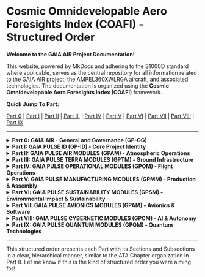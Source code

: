 
# Cosmic Omnidevelopable Aero Foresights Index (COAFI) - Structured Order

**Welcome to the GAIA AIR Project Documentation!**

This website, powered by MkDocs and adhering to the S1000D standard where applicable, serves as the central repository for all information related to the GAIA AIR project, the AMPEL360XWLRGA aircraft, and associated technologies. The documentation is organized using the **Cosmic Omnidevelopable Aero Foresights Index (COAFI)** framework.

**Quick Jump To Part:**

[Part 0](#part-0-structured) | [Part I](#part-i-structured) | [Part II](#part-ii-structured) | [Part III](#part-iii-structured) | [Part IV](#part-iv-structured) | [Part V](#part-v-structured) | [Part VI](#part-vi-structured) | [Part VII](#part-vii-structured) | [Part VIII](#part-viii-structured) | [Part IX](#part-ix-structured)

---

<details>
<summary id="part-0-structured"><b>Part 0: GAIA AIR - General and Governance (GP-GG)</b></summary>

[Back to Top](#cosmic-omnidevelopable-aero-foresights-index-coafi---structured-order)

**Part Name:** Project Foundation & Governance

**Introduction:** *Part 0 establishes the overarching framework and foundational information for the entire GAIA AIR project.*

**Sections:**

**1. 0.1 Project Charter and Governance**
    *   Section Name: Governance Documents
        *   📄 **IN:** GP-GG-CHRT-0101-001-A - **[GAIA AIR Project Charter](docs/GP-GG/GP-GG-CHRT-0101-001-A.md)**
        *   📄 **IN:** GP-GG-GOV-0101-002-A - **[GAIA AIR Governance Structure and Processes](docs/GP-GG/GP-GG-GOV-0101-002-A.md)**
        *   📄 **IN:** GP-GG-RISK-0101-003-A - **[GAIA AIR Risk Management Framework](docs/GP-GG/GP-GG-RISK-0101-003-A.md)**
        *   📄 **IN:** GP-GG-COMM-0101-004-A - **[GAIA AIR Communication Plan](docs/GP-GG/GP-GG-COMM-0101-004-A.md)**

**2. 0.2 Vision, Mission, Values, and Ethics**
    *   Section Name: Core Identity - (Replicated from Part I for top-level access and discoverability)
        *   📄 **IN:** GP-ID-VIS-0101-001-A - **[Long-Term Vision Statement](docs/GP-ID/GP-ID-VIS-0101-001-A.md)**
        *   📄 **IN:** GP-ID-VIS-0101-002-A - **[Core Principles and Values](docs/GP-ID/GP-ID-VIS-0101-002-A.md)**
        *   📄 **IN:** GP-ID-VIS-0101-003-A - **[Sustainability Commitment](docs/GP-ID/GP-ID-VIS-0101-003-A.md)**
        *   📄 **IN:** GP-ID-VIS-0101-004-A - **[Technological Innovation Goals](docs/GP-ID/GP-ID-VIS-0101-004-A.md)**
        *   📄 **IN:** GP-ID-VIS-0101-005-A - **[Community and Societal Impact](docs/GP-ID/GP-ID-VIS-0101-005-A.md)**
        *   📄 **IN:** GP-ID-VIS-0101-006-A - **[Future-Forward Scalability](docs/GP-ID/GP-ID-VIS-0101-006-A.md)**
        *   📄 **IN:** GP-ID-VIS-0101-007-A - **[Diversity and Inclusion Framework](docs/GP-ID/GP-ID-VIS-0101-007-A.md)**
        *   📄 **IN:** GP-ID-VIS-0101-008-A - **[Global Partnership Strategy](docs/GP-ID/GP-ID-VIS-0101-008-A.md)**
        *   📄 **IN:** GP-ID-ETH-0105-001-A - **[Ethics by Design Principles](docs/GP-ID/GP-ID-ETH-0105-001-A.md)**
        *   📄 **IN:** GP-ID-ETH-0105-002-A - **[AI Ethics Guidelines](docs/GP-ID/GP-ID-ETH-0105-002-A.md)**
        *   📄 **IN:** GP-ID-ETH-0105-003-A - **[Quantum Technology Ethics](docs/GP-ID/GP-ID-ETH-0105-003-A.md)**
        *   📄 **IN:** GP-ID-ETH-0105-004-A - **[Data Privacy Ethics Framework](docs/GP-ID/GP-ID-ETH-0105-004-A.md)**

**3. 0.3 Project History**
    *   Section Name: Project History & Background
        *   📄 **IN:** GP-ID-HIST-0102-001-A - **[Founding Principles and Early Concepts](docs/GP-GG/GP-GG-HIST-0102-001-A.md)**
        *   📄 **IN:** GP-GG-HIST-0102-002-A - **[Major Technological Milestones](docs/GP-GG/GP-GG-HIST-0102-002-A.md)**
        *   📄 **IN:** GP-GG-HIST-0102-003-A - **[Roadmap Evolution](docs/GP-GG/GP-GG-HIST-0102-003-A.md)**
        *   📄 **IN:** GP-GG-HIST-0102-004-A - **[Legacy System Analysis](docs/GP-GG/GP-GG-HIST-0102-004-A.md)**
        *   📄 **IN:** GP-GG-HIST-0102-005-A - **[Stakeholder Collaboration History](docs/GP-GG/GP-GG-HIST-0102-005-A.md)**

**4. 0.4 Current Project Status and Short/Mid Term Objectives**
    *   Section Name: Project Status & Objectives
        *   📄 **IN:** GP-ID-STAT-0103-001-A - **[Current Project Status Report](docs/GP-GG/GP-GG-STAT-0103-001-A.md)**
        *   📄 **IN:** GP-ID-STAT-0103-002-A - **[Short-Term Objectives (1-2 years)](docs/GP-GG/GP-GG-STAT-0103-002-A.md)**
        *   📄 **IN:** GP-ID-STAT-0103-003-A - **[Mid-Term Objectives (2-5 years)](docs/GP-GG/GP-GG-STAT-0103-003-A.md)**
        *   📄 **IN:** GP-ID-STAT-0103-004-A - **[Risk Assessment Report](docs/GP-GG/GP-GG-STAT-0103-004-A.md)**
        *   📄 **IN:** GP-ID-STAT-0103-005-A - **[Financial Status Summary](docs/GP-GG/GP-GG-STAT-0103-005-A.md)**

**5. 0.5 Open Skyway Initiative**
    *   Section Name: Open Skyway Initiative - (Top Level)
        *   📄 **IN:** GP-ID-OPENSKY-0108-001-A - **[Open Skyway Initiative Charter](docs/GP-GG/GP-GG-OPENSKY-0108-001-A.md)**
        *   📄 **IN:** GP-ID-OPENSKY-0108-002-A - **[Open Skyway Community Engagement Plan](docs/GP-GG/GP-GG-OPENSKY-0108-002-A.md)**
        *   📄 **IN:** GP-ID-OPENSKY-0108-003-A - **[Open Skyway Technical Standards](docs/GP-GG/GP-GG-OPENSKY-0108-003-A.md)**

</details>

<details>
<summary id="part-i-structured"><b>Part I: GAIA PULSE ID (GP-ID) - Core Project Identity</b></summary>

[Back to Top](#cosmic-omnidevelopable-aero-foresights-index-coafi---structured-order)

**Part Name:** GAIA PULSE Identity Documents

**Introduction:** *Part I defines the fundamental identity of the GAIA PULSE initiative.*

**Sections:**

**1. 1.1 Vision, Mission, and Values**
    *   Section Name: Core Identity Documents

        **a. 1.1.1 The GAIA AIR Manifesto**
            *   📄 **IN:** GP-ID-MAN-0101-001-A - **[The GAIA AIR Manifesto](docs/GP-ID/GP-ID-MAN-0101-001-A.md)**

        **b. 1.1.2 Project History and Evolution**
            *   📄 **IN:** GP-ID-HIST-0102-001-A - **[Founding Principles and Early Concepts](docs/GP-ID/GP-ID-HIST-0102-001-A.md)** *(Linked also in Part 0)*
            *   📄 **IN:** GP-ID-HIST-0102-002-A - **[Major Technological Milestones](docs/GP-ID/GP-ID-HIST-0102-002-A.md)** *(Linked also in Part 0)*
            *   📄 **IN:** GP-ID-HIST-0102-003-A - **[Roadmap Evolution](docs/GP-ID/GP-ID-HIST-0102-003-A.md)** *(Linked also in Part 0)*
            *   📄 **IN:** GP-ID-HIST-0102-004-A - **[Legacy System Analysis](docs/GP-ID/GP-ID-HIST-0102-004-A.md)** *(Linked also in Part 0)*
            *   📄 **IN:** GP-ID-HIST-0102-005-A - **[Stakeholder Collaboration History](docs/GP-ID/GP-ID-HIST-0102-005-A.md)** *(Linked also in Part 0)*

        **c. 1.1.3 Current Status and Objectives**
            *   📄 **IN:** GP-ID-STAT-0103-001-A - **[Current Project Status Report](docs/GP-ID/GP-ID-STAT-0103-001-A.md)** *(Linked also in Part 0)*
            *   📄 **IN:** GP-ID-STAT-0103-002-A - **[Short-Term Objectives (1-2 years)](docs/GP-ID/GP-ID-STAT-0103-002-A.md)** *(Linked also in Part 0)*
            *   📄 **IN:** GP-ID-STAT-0103-003-A - **[Mid-Term Objectives (2-5 years)](docs/GP-ID/GP-ID-STAT-0103-003-A.md)** *(Linked also in Part 0)*
            *   📄 **IN:** GP-ID-STAT-0103-004-A - **[Risk Assessment Report](docs/GP-ID/GP-ID-STAT-0103-004-A.md)** *(Linked also in Part 0)*
            *   📄 **IN:** GP-ID-STAT-0103-005-A - **[Financial Status Summary](docs/GP-ID/GP-ID-STAT-0103-005-A.md)** *(Linked also in Part 0)*

        **d. 1.1.4 Future Directions and Foresights**
            *   📄 **IN:** GP-ID-FDIR-0104-001-A - **[Long-Term Future Directions and Expansions](docs/GP-ID/GP-ID-FDIR-0104-001-A.md)**
            *   📄 **IN:** GP-ID-FDIR-0104-002-A - **[Technological Foresight and Emerging Tech Integration](docs/GP-ID/GP-ID-FDIR-0104-002-A.md)**
            *   📄 **IN:** GP-ID-FDIR-0104-003-A - **[Societal and Industry Trend Analysis](docs/GP-ID/GP-ID-FDIR-0104-003-A.md)**
            *   📄 **IN:** GP-ID-FDIR-0104-004-A - **[“Blue Sky” Research Initiatives and Concepts](docs/GP-ID/GP-ID-FDIR-0104-004-A.md)**

        **e. 1.1.5 Ethical Considerations & Framework**
            *   📄 **IN:** GP-ID-ETH-0105-001-A - **[Ethics by Design Principles](docs/GP-ID/GP-ID-ETH-0105-001-A.md)** *(Linked also in Part 0)*
            *   📄 **IN:** GP-ID-ETH-0105-002-A - **[AI Ethics Guidelines](docs/GP-ID/GP-ID-ETH-0105-002-A.md)** *(Linked also in Part 0)*
            *   📄 **IN:** GP-ID-ETH-0105-003-A - **[Quantum Technology Ethics](docs/GP-ID/GP-ID-ETH-0105-003-A.md)** *(Linked also in Part 0)*
            *   📄 **IN:** GP-ID-ETH-0105-004-A - **[Data Privacy Ethics Framework](docs/GP-ID/GP-ID-ETH-0105-004-A.md)** *(Linked also in Part 0)*

        **f. 1.1.6 "Cosmic Index" Introduction and User Guide**
            *   📄 **IN:** GP-ID-COAFI-0106-001-A - **[Cosmic Index (COAFI) Introduction and Overview](docs/GP-ID/GP-ID-COAFI-0106-001-A.md)**
            *   📄 **IN:** GP-ID-COAFI-0106-002-A - **[COAFI User Guide and Navigation Manual](docs/GP-ID/GP-ID-COAFI-0106-002-A.md)**

        **g. 1.1.7 ML-P Integration**
            *   📄 **IN:** GP-ID-MLP-0107-001-A - **[ML-P (Machine Learning Platform) Integration Strategy](docs/GP-ID/GP-ID-MLP-0107-001-A.md)**
            *   📄 **IN:** GP-ID-MLP-0107-002-A - **[ML-P User Guide and Access Protocols](docs/GP-ID/GP-ID-MLP-0107-002-A.md)**

        **h. 1.1.8 Open Skyway Initiative**
            *   📄 **IN:** GP-ID-OPENSKY-0108-001-A - **[Open Skyway Initiative Charter](docs/GP-ID/GP-ID-OPENSKY-0108-001-A.md)** *(Linked also in Part 0)*
            *   📄 **IN:** GP-ID-OPENSKY-0108-002-A - **[Open Skyway Community Engagement Plan](docs/GP-ID/GP-ID-OPENSKY-0108-002-A.md)** *(Linked also in Part 0)*
            *   📄 **IN:** GP-ID-OPENSKY-0108-003-A - **[Open Skyway Technical Standards](docs/GP-ID/GP-ID-OPENSKY-0108-003-A.md)** *(Linked also in Part 0)*

**2. 1.2 Future Concepts and Initiatives**
    *   📄 **IN:** GP-ID-FUT-0109-001-A - **[GAIA AIR Future Concepts Overview](docs/GP-ID/GP-ID-FUT-0109-001-A.md)**
    *   📄 **IN:** GP-ID-FUT-0109-002-A - **[Advanced Mobility Solutions (Urban and Intercity)](docs/GP-ID/GP-ID-FUT-0109-002-A.md)**
    *   📄 **IN:** GP-ID-FUT-0109-003-A - **[Sustainable Energy and Propulsion R&D Roadmap](docs/GP-ID/GP-ID-FUT-0109-003-A.md)**
    *   📄 **IN:** GP-ID-FUT-0109-004-A - **[Galactic and Interstellar Ambitions (Long-Term Vision)](docs/GP-ID/GP-ID-FUT-0109-004-A.md)**

**3. 1.3 Numbering and Naming**
    *   📄 **IN:** GP-ID-NUMNAM-0110-001-A - **[GAIA AIR Numbering and Naming Conventions](docs/GP-ID/GP-ID-NUMNAM-0110-001-A.md)**

</details>

<details>
<summary id="part-ii-structured"><b>Part II: GAIA PULSE AIR MODULES (GPAM) - Atmospheric Operations</b></summary>

[Back to Top](#cosmic-omnidevelopable-aero-foresights-index-coafi---structured-order)

**Part Name:** AMPEL360XWLRGA - Aircraft Documentation

**Introduction:** *Part II provides comprehensive documentation for the AMPEL360XWLRGA aircraft, organized by ATA chapters.*

**Sections:**

**1. 2.1 AMPEL360XWLRGA (Advanced Aircraft Systems)**
    *   Section Name: AMPEL360XWLRGA Aircraft
        *   **Aircraft Type Designation:** AMPEL-360
        *   **P/N (Top-Level Assembly - for documentation purposes):** GAIAPULSE-AM-ASSY-00001-Q
        *   **P/N:** GPAM-AMPEL-0201-ATA *(This is a general P/N for the ATA chapter breakdown itself, not a specific component)*

        **a. 2.1.1 ATA Chapters**
            *   Section P/N: GPAM-AMPEL-0201-ATA

            **i. 2.1.1.A ATA 05 - Time Limits/Maintenance Checks**
                *   Section P/N: GPAM-AMPEL-0201-05
                    *   📄 **IN:** GPAM-AMPEL-0201-05-001 - **[Scheduled Maintenance Program (S1000D)](docs/GPAM/ATA05/GPAM-AMPEL-0201-05-001-A.md)**
                    *   📄 **IN:** GPAM-AMPEL-0201-05-002 - **[Maintenance Time Limits (S1000D)](docs/GPAM/ATA05/GPAM-AMPEL-0201-05-002-A.md)**
                    *   📄 **IN:** GPAM-AMPEL-0201-05-003 - **[Airworthiness Limitations (S1000D)](docs/GPAM/ATA05/GPAM-AMPEL-0201-05-003-A.md)**

            **ii. 2.1.1.B ATA 06 - Dimensions and Areas**
                *   Section P/N: GPAM-AMPEL-0201-06
                    *   📄 **IN:** GPAM-AMPEL-0201-06-001-A - **[Aircraft Dimensions and Stations (S1000D)](docs/GPAM/ATA06/GPAM-AMPEL-0201-06-001-A.md)**
                    *   📄 **IN:** GPAM-AMPEL-0201-06-002-A - **[Compartment Layout and Dimensions (S1000D)](docs/GPAM/ATA06/GPAM-AMPEL-0201-06-002-A.md)**
                    *   📄 **IN:** GPAM-AMPEL-0201-06-003-A - **[AMPEL360XWLRGA Measurement Point Definitions](docs/GPAM/ATA06/GPAM-AMPEL-0201-06-003-A.md)**

            **(Continues with ATA 07 - ATA 99 in a similar structured format as shown above)**
            **(The full list of ATA Chapters is provided in the previous response for brevity)**


**2. 2.2 GPAM General Documents**
    *   Section P/N: GPAM-AMPEL-0202-GD
        *   📄 **IN:** GPAM-AMPEL-0202-001 - **Aircraft General Arrangement Drawings** (Linked also in ATA 53)
        *   📄 **IN:** GPAM-AMPEL-0202-002 - **Weight and Balance Report**
        *   📄 **IN:** GPAM-AMPEL-0202-003 - **Aircraft Flight Manual (AFM)**
        *   📄 **IN:** GPAM-AMPEL-0202-004 - **Master Minimum Equipment List (MMEL)**
        *   📄 **IN:** GPAM-AMPEL-0202-005 - **Illustrated Parts Catalog (IPC) - (Top Level)**
        *   📄 **IN:** GPAM-AMPEL-0202-006 - **Wiring Diagram Manual (WDM) - (Top Level)**
        *   📄 **IN:** GPAM-AMPEL-0202-007 - **Component Maintenance Manuals (CMM) - (Index)**
        *   📄 **IN:** GPAM-AMPEL-0202-008 - **Tool and Equipment Manual (TEM) - (Index)**
        *   📄 **IN:** GPAM-AMPEL-0202-009 - **Service Bulletins (SB) - (Index)**
        *   📄 **IN:** GPAM-AMPEL-0202-010 - **Service Letters (SL) - (Index)**
        *   📄 **IN:** GPAM-AMPEL-0202-011 - **Non-Routine Task Cards (NRTC) - (Index)**
        *   📄 **IN:** GPAM-AMPEL-0202-012 - **AMM Task Cards (Routine) - (Index)**
        *   📄 **IN:** GPAM-AMPEL-0202-013 - **AMPEL360XWLRGA - Certification Basis and Compliance Summary**
        *   📄 **IN:** GPAM-AMPEL-0202-014 - **AMPEL360XWLRGA - Type Certificate Data Sheet (TCDS)**
        *   📄 **IN:** GPAM-AMPEL-0202-015 - **Pre-flight Checklists**
        *   📄 **IN:** GPAM-AMPEL-0202-016 - **Quick Reference Handbook (QRH)**
        *   📄 **IN:** GPAM-AMPEL-0202-017 - **Flight Crew Operating Manual (FCOM)**
        *   📄 **IN:** GPAM-AMPEL-0202-018 - **Cabin Crew Manual (CCM)**

</details>

<details>
<summary id="part-iii-structured"><b>Part III: GAIA PULSE TERRA MODULES (GPTM) - Ground Infrastructure</b></summary>

[Back to Top](#cosmic-omnidevelopable-aero-foresights-index-coafi---structured-order)

**Part Name:** Ground Infrastructure & Support Systems

**Introduction:** *Part III details the ground-based infrastructure and systems necessary to support GAIA PULSE atmospheric operations.*

**Sections:**

**1. 3.1 Vertiports and Landing Zones**
    *   Section Name: Vertiport Infrastructure
        *   📄 **IN:** GPTM-VERT-0301-001-A - **Vertiport Design Standards and Specifications**
        *   📄 **IN:** GPTM-VERT-0301-002-A - **Vertiport Operational Procedures Manual**
        *   📄 **IN:** GPTM-VERT-0301-003-A - **Landing Zone Requirements and Guidelines**
        *   📄 **IN:** GPTM-VERT-0301-004-A - **Vertiport Security Protocols**
        *   📄 **IN:** GPTM-VERT-0301-005-A - **Emergency Response Plan for Vertiports**

**2. 3.2 Maintenance and Service Centers**
    *   Section Name: Maintenance Infrastructure
        *   📄 **IN:** GPTM-MRO-0302-001-A - **Maintenance Facility Design and Layout**
        *   📄 **IN:** GPTM-MRO-0302-002-A - **Maintenance Equipment and Tooling Specifications**
        *   📄 **IN:** GPTM-MRO-0302-003-A - **Spare Parts Inventory Management System**
        *   📄 **IN:** GPTM-MRO-0302-004-A - **Ground Support Equipment (GSE) Manual**
        *   📄 **IN:** GPTM-MRO-0302-005-A - **Hazardous Materials Handling Procedures (MRO)**

**(Continues with Sections 3.3 - 3.7 in a similar structured format as shown above)**
**(The full list of Sections for Part III is provided in the previous response for brevity)**

</details>

<details>
<summary id="part-iv-structured"><b>Part IV: GAIA PULSE OPERATIONAL MODULES (GPOM) - Flight Operations</b></summary>

[Back to Top](#cosmic-omnidevelopable-aero-foresights-index-coafi---structured-order)

**Part Name:** Flight Operations & Procedures

**Introduction:** *Part IV outlines the operational procedures and guidelines for flying the AMPEL360XWLRGA.*

**Sections:**

**1. 4.1 Flight Operations Manual (FOM)**
    *   Section Name: Flight Operations Manual (FOM) - Top Level
        *   📄 **IN:** GPOM-FOM-0401-001-A - **GAIA AIR Flight Operations Manual (FOM) - Master Document**

        **a. 4.1.1 General Operating Procedures**
            *   Section Name: FOM - General Procedures
                *   📄 **IN:** GPOM-FOM-0401-010-A - **Standard Operating Procedures (SOPs) - General**
                *   📄 **IN:** GPOM-FOM-0401-011-A - **Normal Procedures Checklist**
                *   📄 **IN:** GPOM-FOM-0401-012-A - **Abnormal Procedures Checklist**
                *   📄 **IN:** GPOM-FOM-0401-013-A - **Emergency Procedures Checklist**
                *   📄 **IN:** GPOM-FOM-0401-014-A - **Crew Resource Management (CRM) Guidelines**
                *   📄 **IN:** GPOM-FOM-0401-015-A - **Flight Crew Briefing Procedures**
                *   📄 **IN:** GPOM-FOM-0401-016-A - **Cabin Crew Procedures (if applicable)**

        **(Continues with Subsections 4.1.2 - 4.1.12 in a similar structured format as shown above)**
        **(The full list of Subsections for Section 4.1 is provided in the previous response for brevity)**

**2. 4.2 Flight Crew Training Manual (FCTM)**
    *   Section Name: Flight Crew Training Manual (FCTM) - Top Level
        *   📄 **IN:** GPOM-FCTM-0402-001-A - **GAIA AIR Flight Crew Training Manual (FCTM) - Master Document**

        **a. 4.2.1 Aircraft Systems Training**
            *   Section Name: FCTM - Aircraft Systems
                *   📄 **IN:** GPOM-FCTM-0402-010-A - **Air Conditioning and Pressurization System Training**
                *   📄 **IN:** GPOM-FCTM-0402-011-A - **Auto Flight System (Autopilot, Flight Director) Training**
                *   📄 **IN:** GPOM-FCTM-0402-012-A - **Communications Systems Training**
                *   📄 **IN:** GPOM-FCTM-0402-013-A - **Electrical Power System Training**
                *   📄 **IN:** GPOM-FCTM-0402-014-A - **Fire Protection System Training**
                *   📄 **IN:** GPOM-FCTM-0402-015-A - **Flight Controls System Training**
                *   📄 **IN:** GPOM-FCTM-0402-016-A - **Fuel System Training**
                *   📄 **IN:** GPOM-FCTM-0402-017-A - **Hydraulic System Training**
                *   📄 **IN:** GPOM-FCTM-0402-018-A - **Ice and Rain Protection System Training**
                *   📄 **IN:** GPOM-FCTM-0402-019-A - **Indicating and Recording Systems Training (EICAS, FDR, CVR)**
                *   📄 **IN:** GPOM-FCTM-0402-020-A - **Landing Gear System Training**
                *   📄 **IN:** GPOM-FCTM-0402-021-A - **Lighting System Training**
                *   📄 **IN:** GPOM-FCTM-0402-022-A - **Navigation Systems Training (IRS, GNSS)**
                *   📄 **IN:** GPOM-FCTM-0402-023-A - **Oxygen System Training**
                *   📄 **IN:** GPOM-FCTM-0402-024-A - **Pneumatic System Training**
                *   📄 **IN:** GPOM-FCTM-0402-025-A - **Water and Waste System Training**
                *   📄 **IN:** GPOM-FCTM-0402-026-A - **Auxiliary Power Unit (APU) Training**
                *   📄 **IN:** GPOM-FCTM-0402-027-A - **Q-01 Propulsion System Training**
                *   📄 **IN:** GPOM-FCTM-0402-028-A - **AEHCS - Alternative Energy Harvesting and Control System Training**
                *   📄 **IN:** GPOM-FCTM-0402-029-A - **Propeller/Propfan System Training**

        **(Continues with Subsections 4.2.2 - 4.2.5 in a similar structured format as shown above)**
        **(The full list of Subsections for Section 4.2 is provided in the previous response for brevity)**

**3. 4.3 Cabin Crew Training Manual (CCTM)**
     *   Section Name: Cabin Crew Training Manual (CCTM) - Top Level
        *   📄 **IN:** GPOM-CCTM-0403-001-A - **GAIA AIR Cabin Crew Training Manual (CCTM) - Master Document**

        **a. 4.3.1 General Cabin Crew Procedures**
            *   Section Name: CCTM - General Procedures
                *   📄 **IN:** GPOM-CCTM-0403-010-A - **Standard Cabin Procedures (Normal Operations)**
                *   📄 **IN:** GPOM-CCTM-0403-011-A - **Cabin Crew Communication Protocols**
                *   📄 **IN:** GPOM-CCTM-0403-012-A - **Passenger Interaction and Service Standards**
                *   📄 **IN:** GPOM-CCTM-0403-013-A - **In-flight Service Procedures (Food, Beverage, Amenities)**
                *   📄 **IN:** GPOM-CCTM-0403-014-A - **Cabin Preparation Procedures (Pre-flight, Post-flight)**
                *   📄 **IN:** GPOM-CCTM-0403-015-A - **Cabin Security Check Procedures**
                *   📄 **IN:** GPOM-CCTM-0403-016-A - **Child and Infant Seating and Restraint Procedures**
                *   📄 **IN:** GPOM-CCTM-0403-017-A - **Special Assistance Passenger Procedures**

        **(Continues with Subsections 4.3.2 - 4.3.4 in a similar structured format as shown above)**
        **(The full list of Subsections for Section 4.3 is provided in the previous response for brevity)**

</details>

<details>
<summary id="part-v-structured"><b>Part V: GAIA PULSE MANUFACTURING MODULES (GPMM) - Production & Assembly</b></summary>

[Back to Top](#cosmic-omnidevelopable-aero-foresights-index-coafi---structured-order)

**Part Name:** Manufacturing & Production Data

**Introduction:** *Part V details the manufacturing processes, assembly procedures, quality control, and supply chain management for the AMPEL360XWLRGA aircraft.*

**Sections:**

**1. 5.1 Manufacturing Processes**
    *   Section Name: Manufacturing Processes - Overview
        *   📄 **IN:** GPMM-PROC-0501-001-A - **Manufacturing Process Overview - AMPEL360XWLRGA**

        **a. 5.1.1 Airframe Structure Manufacturing**
            *   Section Name: Manufacturing - Airframe
                *   📄 **IN:** GPMM-PROC-0501-010-A - **Fuselage Manufacturing Process**
                *   📄 **IN:** GPMM-PROC-0501-011-A - **Wing Manufacturing Process**
                *   📄 **IN:** GPMM-PROC-0501-012-A - **Stabilizer Manufacturing Process**
                *   📄 **IN:** GPMM-PROC-0501-013-A - **Control Surface Manufacturing Process**
                *   📄 **IN:** GPMM-PROC-0501-014-A - **Nacelle and Pylon Manufacturing Process**
                *   📄 **IN:** GPMM-PROC-0501-015-A - **Door and Hatch Manufacturing Process**
                *   📄 **IN:** GPMM-PROC-0501-016-A - **Landing Gear Component Manufacturing Process**

        **b. 5.1.2 System Components Manufacturing**
            *   Section Name: Manufacturing - Systems
                *   📄 **IN:** GPMM-PROC-0501-020-A - **Electrical Wiring Harness Manufacturing**
                *   📄 **IN:** GPMM-PROC-0501-021-A - **Avionics Component Manufacturing and Integration**
                *   📄 **IN:** GPMM-PROC-0501-022-A - **Q-01 Propulsion System Assembly Process**
                *   📄 **IN:** GPMM-PROC-0501-023-A - **AEHCS Component Manufacturing and Assembly**
                *   📄 **IN:** GPMM-PROC-0501-024-A - **Interior Furnishings Manufacturing**
                *   📄 **IN:** GPMM-PROC-0501-025-A - **Hydraulic System Component Manufacturing**
                *   📄 **IN:** GPMM-PROC-0501-026-A - **Fuel System Component Manufacturing**
                *   📄 **IN:** GPMM-PROC-0501-027-A - **Environmental Control System Component Manufacturing**

        **c. 5.1.3 Advanced Materials and Processes**
            *   Section Name: Manufacturing - Advanced Materials
                *   📄 **IN:** GPMM-PROC-0501-030-A - **Composite Material Layup and Curing Procedures**
                *   📄 **IN:** GPMM-PROC-0501-031-A - **Additive Manufacturing (3D Printing) Applications**
                *   📄 **IN:** GPMM-PROC-0501-032-A - **Advanced Metal Alloys - Processing and Joining**
                *   📄 **IN:** GPMM-PROC-0501-033-A - **Nanomaterials Integration in Manufacturing**
                *   📄 **IN:** GPMM-PROC-0501-034-A - **Sustainable Manufacturing Practices**
                *   📄 **IN:** GPMM-PROC-0501-035-A - **Robotics and Automation in Manufacturing**

**2. 5.2 Assembly Procedures**
    *   Section Name: Aircraft Assembly Procedures
        *   📄 **IN:** GPMM-ASSY-0502-001-A - **Aircraft Assembly Sequence - Overview**

        **a. 5.2.1 Airframe Assembly**
            *   Section Name: Assembly - Airframe
                *   📄 **IN:** GPMM-ASSY-0502-010-A - **Fuselage Assembly Procedures**
                *   📄 **IN:** GPMM-ASSY-0502-011-A - **Wing Assembly Procedures**
                *   📄 **IN:** GPMM-ASSY-0502-012-A - **Stabilizer Assembly Procedures**
                *   📄 **IN:** GPMM-ASSY-0502-013-A - **Control Surface Assembly Procedures**
                *   📄 **IN:** GPMM-ASSY-0502-014-A - **Wing-to-Fuselage Joining Procedures**
                *   📄 **IN:** GPMM-ASSY-0502-015-A - **Empennage Assembly and Installation**
                *   📄 **IN:** GPMM-ASSY-0502-016-A - **Landing Gear Installation Procedures**
                *   📄 **IN:** GPMM-ASSY-0502-017-A - **Door and Hatch Installation Procedures**
                *   📄 **IN:** GPMM-ASSY-0502-018-A - **Nacelle and Pylon Installation Procedures**

        **b. 5.2.2 System Installation**
            *   Section Name: Assembly - Systems
                *   📄 **IN:** GPMM-ASSY-0502-020-A - **Electrical Wiring Installation Procedures**
                *   📄 **IN:** GPMM-ASSY-0502-021-A - **Avionics Systems Installation and Integration**
                *   📄 **IN:** GPMM-ASSY-0502-022-A - **Q-01 Propulsion System Installation Procedures**
                *   📄 **IN:** GPMM-ASSY-0502-023-A - **AEHCS Integration Procedures**
                *   📄 **IN:** GPMM-ASSY-0502-024-A - **Interior Furnishings Installation Procedures**
                *   📄 **IN:** GPMM-ASSY-0502-025-A - **Hydraulic System Installation and Testing**
                *   📄 **IN:** GPMM-ASSY-0502-026-A - **Fuel System Installation and Testing**
                *   📄 **IN:** GPMM-ASSY-0502-027-A - **Environmental Control System Installation and Testing**
                *   📄 **IN:** GPMM-ASSY-0502-028-A - **Flight Control System Rigging and Adjustment**

        **(Continues with Sections 5.3 - 5.4 in a similar structured format as shown above)**
        **(The full list of Sections for Part V is provided in the previous response for brevity)**

</details>

<details>
<summary id="part-vi-structured"><b>Part VI: GAIA PULSE SUSTAINABILITY MODULES (GPSM) - Environmental Impact & Sustainability</b></summary>

[Back to Top](#cosmic-omnidevelopable-aero-foresights-index-coafi---structured-order)

**Part Name:** Environmental Impact & Sustainability

**Introduction:** *Part VI addresses the environmental considerations and sustainability initiatives of the GAIA AIR project.*

**Sections:**

**1. 6.1 Environmental Impact Assessments**
    *   Section Name: Environmental Impact Assessment (EIA)
        *   📄 **IN:** GPSM-EIA-0601-001-A - **Comprehensive Environmental Impact Assessment - AMPEL360XWLRGA Operations**

        **a. 6.1.1 Emissions and Air Quality Impact**
            *   Section Name: EIA - Emissions & Air Quality
                *   📄 **IN:** GPSM-EIA-0601-010-A - **Greenhouse Gas Emissions Analysis (AMPEL360XWLRGA)**
                *   📄 **IN:** GPSM-EIA-0601-011-A - **Particulate Matter and NOx Emissions Assessment**
                *   📄 **IN:** GPSM-EIA-0601-012-A - **Sustainable Aviation Fuel (SAF) Utilization Strategy**
                *   📄 **IN:** GPSM-EIA-0601-013-A - **Alternative Propulsion System Emissions Data (Q-01)**
                *   📄 **IN:** GPSM-EIA-0601-014-A - **Air Quality Monitoring Plan for Vertiport Operations**
                *   📄 **IN:** GPSM-EIA-0601-015-A - **Carbon Offset and Reduction Programs**

        **b. 6.1.2 Noise Impact Assessment**
            *   Section Name: EIA - Noise Impact
                *   📄 **IN:** GPSM-EIA-0601-020-A - **Noise Contour Mapping and Analysis (AMPEL360XWLRGA)**
                *   📄 **IN:** GPSM-EIA-0601-021-A - **Noise Mitigation Strategies for Flight Operations**
                *   📄 **IN:** GPSM-EIA-0601-022-A - **Vertiport Noise Abatement Procedures**
                *   📄 **IN:** GPSM-EIA-0601-023-A - **Community Noise Monitoring Program**
                *   📄 **IN:** GPSM-EIA-0601-024-A - **Advanced Noise Reduction Technologies (Aircraft Design)**
                *   📄 **IN:** GPSM-EIA-0601-025-A - **Operational Noise Footprint Reduction Initiatives**

        **c. 6.1.3 Life Cycle Assessment (LCA)**
            *   Section Name: EIA - Life Cycle Assessment (LCA)
                *   📄 **IN:** GPSM-EIA-0601-030-A - **Life Cycle Assessment (LCA) Methodology - AMPEL360XWLRGA**
                *   📄 **IN:** GPSM-EIA-0601-031-A - **Raw Material Sourcing and Environmental Impact (LCA)**
                *   📄 **IN:** GPSM-EIA-0601-032-A - **Manufacturing Phase Environmental Impact (LCA)**
                *   📄 **IN:** GPSM-EIA-0601-033-A - **Operational Phase Environmental Impact (LCA)**
                *   📄 **IN:** GPSM-EIA-0601-034-A - **End-of-Life and Recycling Strategies (LCA)**
                *   📄 **IN:** GPSM-EIA-0601-035-A - **Carbon Footprint Analysis - Full Life Cycle (LCA)**
                *   📄 **IN:** GPSM-EIA-0601-036-A - **Circular Economy Initiatives in Manufacturing and Operations (LCA)**

**2. 6.2 Sustainable Design Features**
    *   Section Name: Sustainable Aircraft Design

        **a. 6.2.1 Aerodynamic Efficiency and Drag Reduction**
            *   Section Name: Sustainable Design - Aero Efficiency
                *   📄 **IN:** GPSM-DES-0602-010-A - **Laminar Flow Control Techniques (Design)**
                *   📄 **IN:** GPSM-DES-0602-011-A - **High Aspect Ratio Wing Design (Sustainability)**
                *   📄 **IN:** GPSM-DES-0602-012-A - **Advanced Wingtip Devices (Winglets, Raked Tips)**
                *   📄 **IN:** GPSM-DES-0602-013-A - **Natural Laminar Flow (NLF) Airfoil Design**
                *   📄 **IN:** GPSM-DES-0602-014-A - **Hybrid Laminar Flow Control (HLFC) Systems**
                *   📄 **IN:** GPSM-DES-0602-015-A - **Drag Reduction Fairings and Streamlining (Design)**

        **b. 6.2.2 Lightweight Materials and Structures**
            *   Section Name: Sustainable Design - Lightweighting
                *   📄 **IN:** GPSM-DES-0602-020-A - **Composite Materials Application (Airframe)**
                *   📄 **IN:** GPSM-DES-0602-021-A - **Advanced Aluminum Alloys Utilization**
                *   📄 **IN:** GPSM-DES-0602-022-A - **Titanium Alloys in Structural Design**
                *   📄 **IN:** GPSM-DES-0602-023-A - **Magnesium Alloys Application (Non-Structural)**
                *   📄 **IN:** GPSM-DES-0602-024-A - **Topology Optimization for Structural Components**
                *   📄 **IN:** GPSM-DES-0602-025-A - **Material Selection for Recyclability**
                *   📄 **IN:** GPSM-DES-0602-026-A - **Bio-Based and Sustainable Materials Research**

        **c. 6.2.3 Energy Efficient Systems**
            *   Section Name: Sustainable Design - Energy Efficiency
                *   📄 **IN:** GPSM-DES-0602-030-A - **Q-01 Propulsion System Efficiency Characteristics**
                *   📄 **IN:** GPSM-DES-0602-031-A - **AEHCS - Alternative Energy Harvesting and Control System Design**
                *   📄 **IN:** GPSM-DES-0602-032-A - **Electric Taxiing System (if applicable)**
                *   📄 **IN:** GPSM-DES-0602-033-A - **Optimized Auxiliary Power Unit (APU) Operation**
                *   📄 **IN:** GPSM-DES-0602-034-A - **Energy Efficient Cabin Systems (Lighting, ECS)**
                *   📄 **IN:** GPSM-DES-0602-035-A - **Smart Power Management System (Aircraft Level)**
                *   📄 **IN:** GPSM-DES-0602-036-A - **Regenerative Braking System (if applicable)**

        **(Continues with Sections 6.3 - 6.4 in a similar structured format as shown above)**
        **(The full list of Sections for Part VI is provided in the previous response for brevity)**

</details>

<details>
<summary id="part-vii-structured"><b>Part VII: GAIA PULSE AVIONICS MODULES (GPAM) - Avionics & Software</b></summary>

[Back to Top](#cosmic-omnidevelopable-aero-foresights-index-coafi---structured-order)

**Part Name:** Avionics & Software Documentation

**Introduction:** *Part VII details the avionics systems, software, and digital infrastructure of the AMPEL360XWLRGA.*

**Sections:**

**1. 7.1 Integrated Avionics Suite**
    *   Section Name: Integrated Avionics - Overview
        *   📄 **IN:** GPAM-AVION-0701-001-A - **Integrated Avionics Suite Overview - AMPEL360XWLRGA**

        **a. 7.1.1 Flight Management System (FMS)**
            *   Section Name: Avionics - Flight Management System (FMS)
                *   📄 **IN:** GPAM-AVION-0701-010-A - **Flight Management System (FMS) Architecture**
                *   📄 **IN:** GPAM-AVION-0701-011-A - **FMS Navigation Database (NavDB) Management**
                *   📄 **IN:** GPAM-AVION-0701-012-A - **FMS Performance Prediction Algorithms**
                *   📄 **IN:** GPAM-AVION-0701-013-A - **FMS User Interface and Control Logic**
                *   📄 **IN:** GPAM-AVION-0701-014-A - **FMS Integration with Autopilot and Flight Director**
                *   📄 **IN:** GPAM-AVION-0701-015-A - **FMS Failure Modes and Backup Operations**
                *   📄 **IN:** GPAM-AVION-0701-016-A - **FMS Data Security and Integrity Measures**
                *   📄 **IN:** GPAM-AVION-0701-017-A - **Future FMS Expansion and Upgradeability**

        **b. 7.1.2 Electronic Flight Instrument System (EFIS)**
            *   Section Name: Avionics - Electronic Flight Instrument System (EFIS)
                *   📄 **IN:** GPAM-AVION-0701-020-A - **Electronic Flight Instrument System (EFIS) Architecture**
                *   📄 **IN:** GPAM-AVION-0701-021-A - **Primary Flight Display (PFD) Design and Functionality**
                *   📄 **IN:** GPAM-AVION-0701-022-A - **Multi-Function Display (MFD) Design and Functionality**
                *   📄 **IN:** GPAM-AVION-0701-023-A - **Engine Indicating and Crew Alerting System (EICAS) Display Logic**
                *   📄 **IN:** GPAM-AVION-0701-024-A - **EFIS Display Symbology Standards**
                *   📄 **IN:** GPAM-AVION-0701-025-A - **EFIS Control Panels and User Interface**
                *   📄 **IN:** GPAM-AVION-0701-026-A - **EFIS Integration with Sensors and Data Sources**
                *   📄 **IN:** GPAM-AVION-0701-027-A - **EFIS Redundancy and Failure Management**
                *   📄 **IN:** GPAM-AVION-0701-028-A - **Head-Up Display (HUD) Integration (if applicable)**
                *   📄 **IN:** GPAM-AVION-0701-029-A - **Synthetic Vision System (SVS) Display Integration**

        **(Continues with Subsections 7.1.3 - 7.1.4 in a similar structured format as shown above)**
        **(The full list of Subsections for Section 7.1 is provided in the previous response for brevity)**

**2. 7.2 Software and Data Infrastructure**
    *   Section Name: Software & Data - Overview
        *   📄 **IN:** GPAM-SOFT-0702-001-A - **Software and Data Infrastructure Overview - AMPEL360XWLRGA**

        **a. 7.2.1 Avionics Software Architecture**
            *   Section Name: Software - Avionics Architecture
                *   📄 **IN:** GPAM-SOFT-0702-010-A - **Avionics Software Architecture - Modular Design Principles**
                *   📄 **IN:** GPAM-SOFT-0702-011-A - **Real-Time Operating System (RTOS) Specifications (Avionics)**
                *   📄 **IN:** GPAM-SOFT-0702-012-A - **Software Partitioning and Isolation (Avionics)**
                *   📄 **IN:** GPAM-SOFT-0702-013-A - **Software Communication Bus Architecture (Avionics)**
                *   📄 **IN:** GPAM-SOFT-0702-014-A - **Software Development and Verification Standards (DO-178C)**
                *   📄 **IN:** GPAM-SOFT-0702-015-A - **Formal Verification Methods for Avionics Software**
                *   📄 **IN:** GPAM-SOFT-0702-016-A - **Software Configuration Management Procedures (Avionics)**
                *   📄 **IN:** GPAM-SOFT-0702-017-A - **Software Security Hardening Techniques (Avionics)**
                *   📄 **IN:** GPAM-SOFT-0702-018-A - **Software Upgrade and Patch Management Procedures (Avionics)**

        **(Continues with Subsections 7.2.2 - 7.2.4 in a similar structured format as shown above)**
        **(The full list of Subsections for Section 7.2 is provided in the previous response for brevity)**

**3. 7.3 Human-Machine Interface (HMI)**
    *   Section Name: Avionics - Human-Machine Interface (HMI)
        *   📄 **IN:** GPAM-AVION-0703-001-A - **Human-Machine Interface (HMI) Philosophy - AMPEL360XWLRGA**

        **a. 7.3.1 Cockpit Display Systems HMI**
            *   Section Name: Avionics HMI - Cockpit Displays
                *   📄 **IN:** GPAM-AVION-0703-010-A - **Primary Flight Display (PFD) HMI Design Principles**
                *   📄 **IN:** GPAM-AVION-0703-011-A - **Multi-Function Display (MFD) HMI Design Principles**
                *   📄 **IN:** GPAM-AVION-0703-012-A - **Engine Indicating and Crew Alerting System (EICAS) HMI Design**
                *   📄 **IN:** GPAM-AVION-0703-013-A - **Head-Up Display (HUD) Symbology and HMI (if applicable)**
                *   📄 **IN:** GPAM-AVION-0703-014-A - **Touchscreen Interface Design and Guidelines (Cockpit)**
                *   📄 **IN:** GPAM-AVION-0703-015-A - **Voice Control System Interface (Cockpit) - (if applicable)**
                *   📄 **IN:** GPAM-AVION-0703-016-A - **Alerting and Warning Systems HMI Design (Cockpit)**
                *   📄 **IN:** GPAM-AVION-0703-017-A - **Information Prioritization and Clutter Management (Cockpit Displays)**
                *   📄 **IN:** GPAM-AVION-0703-018-A - **Human Factors Considerations in Cockpit Display Design**

        **(Continues with Subsections 7.3.2 - 7.3.3 in a similar structured format as shown above)**
        **(The full list of Subsections for Section 7.3 is provided in the previous response for brevity)**

</details>

<details>
<summary id="part-viii-structured"><b>Part VIII: GAIA PULSE CYBERNETIC MODULES (GPCM) - AI & Autonomy</b></summary>

[Back to Top](#cosmic-omnidevelopable-aero-foresights-index-coafi---structured-order)

**Part Name:** AI & Autonomous Systems

**Introduction:** *Part VIII explores the integration of Artificial Intelligence and autonomous systems within the GAIA AIR project.*

**Sections:**

**1. 8.1 Machine Learning Platform (ML-P)**
    *   Section Name: Machine Learning Platform (ML-P) - Overview
        *   📄 **IN:** GPCM-MLP-0801-001-A - **Machine Learning Platform (ML-P) Overview - GAIA AIR Project**

        **a. 8.1.1 ML-P Architecture and Infrastructure**
            *   Section Name: AI Platform - Architecture
                *   📄 **IN:** GPCM-MLP-0801-010-A - **ML-P System Architecture and Components**
                *   📄 **IN:** GPCM-MLP-0801-011-A - **Data Lake and Data Governance Framework (ML-P)**
                *   📄 **IN:** GPCM-MLP-0801-012-A - **Cloud and Edge Computing Infrastructure for ML-P**
                *   📄 **IN:** GPCM-MLP-0801-013-A - **ML-P API and Integration Interfaces**
                *   📄 **IN:** GPCM-MLP-0801-014-A - **Scalability and High-Availability Design (ML-P)**
                *   📄 **IN:** GPCM-MLP-0801-015-A - **Cybersecurity Measures for ML-P Infrastructure**
                *   📄 **IN:** GPCM-MLP-0801-016-A - **ML-P Development and Deployment Pipeline (CI/CD)**
                *   📄 **IN:** GPCM-MLP-0801-017-A - **ML-P Monitoring and Performance Analytics**

        **b. 8.1.2 AI Models and Algorithms**
            *   Section Name: AI Platform - AI Models & Algorithms
                *   📄 **IN:** GPCM-MLP-0801-020-A - **AI Model Development Framework (ML-P)**
                *   📄 **IN:** GPCM-MLP-0801-021-A - **Machine Learning Algorithms Library (ML-P)**
                *   📄 **IN:** GPCM-MLP-0801-022-A - **Deep Learning Models Repository (ML-P)**
                *   📄 **IN:** GPCM-MLP-0801-023-A - **Federated Learning Implementation (ML-P)**
                *   📄 **IN:** GPCM-MLP-0801-024-A - **Explainable AI (XAI) Techniques (ML-P)**
                *   📄 **IN:** GPCM-MLP-0801-025-A - **AI Model Validation and Verification Procedures (ML-P)**
                *   📄 **IN:** GPCM-MLP-0801-026-A - **AI Model Security and Robustness Measures (ML-P)**
                *   📄 **IN:** GPCM-MLP-0801-027-A - **AI Model Version Control and Traceability (ML-P)**
                *   📄 **IN:** GPCM-MLP-0801-028-A - **AI Model Optimization and Performance Tuning (ML-P)**

        **c. 8.1.3 AI Applications in GAIA AIR**
            *   Section Name: AI Platform - AI Applications
                *   📄 **IN:** GPCM-MLP-0801-030-A - **AI Applications Overview - GAIA AIR Project**

                **i. 8.1.3.A AI in Flight Operations**
                    *   📄 **IN:** GPCM-MLP-0801-A1-001 - **AI-Enhanced Flight Planning and Optimization**
                    *   📄 **IN:** GPCM-MLP-0801-A1-002 - **AI-Powered Weather Prediction and Hazard Avoidance**
                    *   📄 **IN:** GPCM-MLP-0801-A1-003 - **AI-Based Predictive Maintenance for Aircraft Systems**
                    *   📄 **IN:** GPCM-MLP-0801-A1-004 - **AI-Driven Air Traffic Flow Management Integration**
                    *   📄 **IN:** GPCM-MLP-0801-A1-005 - **AI for Enhanced Pilot-Aircraft Synergy (Optimized Influence Protocol - OIP)**
                    *   📄 **IN:** GPCM-MLP-0801-A1-006 - **AI-Enhanced Real-Time Flight Monitoring and Anomaly Detection**
                    *   📄 **IN:** GPCM-MLP-0801-A1-007 - **AI for Fuel Efficiency Optimization in Flight Operations**
                    *   📄 **IN:** GPCM-MLP-0801-A1-008 - **AI-Assisted Crew Resource Management (CRM) Training**
                    *   📄 **IN:** GPCM-MLP-0801-A1-009 - **AI for Adaptive Flight Control Law Optimization**

                **ii. 8.1.3.B AI in Ground Operations and Infrastructure**
                    *   📄 **IN:** GPCM-MLP-0801-B2-001 - **AI-Driven Vertiport Management Systems**
                    *   📄 **IN:** GPCM-MLP-0801-B2-002 - **AI for Optimized Aircraft Ground Handling and Servicing**
                    *   📄 **IN:** GPCM-MLP-0801-B2-003 - **AI-Enhanced Maintenance Scheduling and Resource Allocation**
                    *   📄 **IN:** GPCM-MLP-0801-B2-004 - **AI for Vertiport Security and Surveillance Systems**
                    *   📄 **IN:** GPCM-MLP-0801-B2-005 - **AI-Powered Energy Management for Ground Infrastructure**
                    *   📄 **IN:** GPCM-MLP-0801-B2-006 - **AI for Predictive Vertiport Capacity Planning**
                    *   📄 **IN:** GPCM-MLP-0801-B2-007 - **AI-Driven Route Optimization for Ground Transportation to Vertiports**

                **iii. 8.1.3.C AI in Manufacturing and Supply Chain**
                    *   📄 **IN:** GPCM-MLP-0801-C3-001 - **AI-Optimized Manufacturing Processes for AMPEL360XWLRGA**
                    *   📄 **IN:** GPCM-MLP-0801-C3-002 - **AI-Driven Quality Control and Defect Detection (Manufacturing)**
                    *   📄 **IN:** GPCM-MLP-0801-C3-003 - **AI for Supply Chain Optimization and Resilience**
                    *   📄 **IN:** GPCM-MLP-0801-C3-004 - **AI-Powered Demand Forecasting and Inventory Management**
                    *   📄 **IN:** GPCM-MLP-0801-C3-005 - **AI for Sustainable Material Selection and Manufacturing**
                    *   📄 **IN:** GPCM-MLP-0801-C3-006 - **AI-Enhanced Robotics and Automation in Manufacturing**

**2. 8.2 Autonomous Flight Systems**
    *   Section Name: Autonomous Flight Systems - Overview
        *   📄 **IN:** GPCM-AUTO-0802-001-A - **Autonomous Flight Systems Overview - AMPEL360XWLRGA**

        **a. 8.2.1 Autonomous Flight Control System (AFCS)**
            *   Section Name: Autonomy - Flight Control System
                *   📄 **IN:** GPCM-AUTO-0802-010-A - **Autonomous Flight Control System (AFCS) Architecture**
                *   📄 **IN:** GPCM-AUTO-0802-011-A - **Redundancy and Fault Tolerance in AFCS**
                *   📄 **IN:** GPCM-AUTO-0802-012-A - **Sensor Fusion for Autonomous Navigation and Control**
                *   📄 **IN:** GPCM-AUTO-0802-013-A - **AI-Enhanced Decision Making in AFCS**
                *   📄 **IN:** GPCM-AUTO-0802-014-A - **Autonomous Takeoff and Landing System (ATLS)**
                *   📄 **IN:** GPCM-AUTO-0802-015-A - **Emergency Autoland System (if applicable)**
                *   📄 **IN:** GPCM-AUTO-0802-016-A - **Autonomous Flight Path Planning and Re-planning**
                *   📄 **IN:** GPCM-AUTO-0802-017-A - **Geofencing and Airspace Management in AFCS**
                *   📄 **IN:** GPCM-AUTO-0802-018-A - **Cybersecurity for Autonomous Flight Control Systems**
                *   📄 **IN:** GPCM-AUTO-0802-019-A - **Human-in-the-Loop Oversight and Intervention in AFCS**

        **b. 8.2.2 Detect and Avoid (DAA) System**
            *   Section Name: Autonomy - Detect & Avoid (DAA)
                *   📄 **IN:** GPCM-AUTO-0802-020-A - **Detect and Avoid (DAA) System Architecture**
                *   📄 **IN:** GPCM-AUTO-0802-021-A - **Sensor Suite for DAA (Radar, EO/IR, Acoustic)**
                *   📄 **IN:** GPCM-AUTO-0802-022-A - **Object Detection and Classification Algorithms (DAA)**
                *   📄 **IN:** GPCM-AUTO-0802-023-A - **Collision Avoidance Maneuvering Logic (DAA)**
                *   📄 **IN:** GPCM-AUTO-0802-024-A - **DAA System Performance and Reliability Metrics**
                *   📄 **IN:** GPCM-AUTO-0802-025-A - **Integration of DAA with Air Traffic Management (ATM)**
                *   📄 **IN:** GPCM-AUTO-0802-026-A - **DAA System Failure Modes and Backup Procedures**
                *   📄 **IN:** GPCM-AUTO-0802-027-A - **Regulatory Compliance for DAA Systems**
                *   📄 **IN:** GPCM-AUTO-0802-028-A - **Human Operator Interface for DAA System Monitoring**

**3. 8.3 AI Ethics and Safety Framework (Autonomy)**
    *   Section Name: Autonomy - AI Ethics & Safety
        *   📄 **IN:** GPCM-ETH-0803-001-A - **AI Ethics and Safety Framework for Autonomous Systems - GAIA AIR**

        **a. 8.3.1 Ethical Guidelines for Autonomous Flight**
            *   Section Name: AI Ethics - Flight Autonomy
                *   📄 **IN:** GPCM-ETH-0803-010-A - **Ethical Decision-Making Framework for Autonomous Flight Systems**
                *   📄 **IN:** GPCM-ETH-0803-011-A - **Transparency and Explainability in Autonomous Flight Systems (XAI)**
                *   📄 **IN:** GPCM-ETH-0803-012-A - **Accountability and Responsibility in Autonomous Operations**
                *   📄 **IN:** GPCM-ETH-0803-013-A - **Bias Detection and Mitigation in AI Flight Control Algorithms**
                *   📄 **IN:** GPCM-ETH-0803-014-A - **Value Alignment in Autonomous Flight System Design**
                *   📄 **IN:** GPCM-ETH-0803-015-A - **Human Oversight and Control in Autonomous Flight Operations**
                *   📄 **IN:** GPCM-ETH-0803-016-A - **Data Privacy and Security in Autonomous Flight Systems (Ethics)**
                *   📄 **IN:** GPCM-ETH-0803-017-A - **Public Perception and Trust in Autonomous Aviation**

        **b. 8.3.2 Safety Assurance and Certification (Autonomy)**
            *   Section Name: AI Safety - Autonomy Certification
                *   📄 **IN:** GPCM-SAFE-0803-020-A - **Safety Assurance Framework for Autonomous Flight Systems**
                *   📄 **IN:** GPCM-SAFE-0803-021-A - **Hazard Analysis and Risk Assessment for Autonomous Operations**
                *   📄 **IN:** GPCM-SAFE-0803-022-A - **Verification and Validation (V&V) of Autonomous Flight Software**
                *   📄 **IN:** GPCM-SAFE-0803-023-A - **Fault Tree Analysis (FTA) and Failure Modes and Effects Analysis (FMEA) for AFCS**
                *   📄 **IN:** GPCM-SAFE-0803-024-A - **Simulation and Testing Environments for Autonomous Flight Systems**
                *   📄 **IN:** GPCM-SAFE-0803-025-A - **Contingency and Fallback Procedures for Autonomous Flight Systems**
                *   📄 **IN:** GPCM-SAFE-0803-026-A - **Regulatory Certification Path for Autonomous Flight Systems**
                *   📄 **IN:** GPCM-SAFE-0803-027-A - **Operational Safety Case Development for Autonomous Operations**
                *   📄 **IN:** GPCM-SAFE-0803-028-A - **Safety Monitoring and Continuous Improvement for Autonomous Systems**

</details>

<details>
<summary id="part-ix-structured"><b>Part IX: GAIA PULSE QUANTUM MODULES (GPQM) - Quantum Technologies</b></summary>

[Back to Top](#cosmic-omnidevelopable-aero-foresights-index-coafi---structured-order)

**Part Name:** Quantum Technologies Integration

**Introduction:** *Part IX explores the potential integration of quantum technologies within the GAIA AIR project.*

**Sections:**

**1. 9.1 Quantum Computing Applications**
    *   Section Name: Quantum Computing Applications
        *   📄 **IN:** GPQM-COMP-0901-001-A - **Quantum Computing Applications Overview - GAIA AIR Project**

        **a. 9.1.1 Quantum Enhanced Flight Optimization**
            *   Section Name: Quantum Computing - Flight Optimization
                *   📄 **IN:** GPQM-COMP-0901-010-A - **Quantum Algorithms for Flight Path Optimization**
                *   📄 **IN:** GPQM-COMP-0901-011-A - **Quantum Computing for Real-Time Air Traffic Management**
                *   📄 **IN:** GPQM-COMP-0901-012-A - **Quantum Machine Learning for Enhanced Weather Prediction**
                *   📄 **IN:** GPQM-COMP-0901-013-A - **Quantum Simulation for Aerodynamic Design Optimization**
                *   📄 **IN:** GPQM-COMP-0901-014-A - **Quantum Optimization for Fuel Efficiency**
                *   📄 **IN:** GPQM-COMP-0901-015-A - **Quantum Algorithms for Noise Reduction in Flight Operations**

        **b. 9.1.2 Quantum Computing for Materials Science**
            *   Section Name: Quantum Computing - Materials Science
                *   📄 **IN:** GPQM-COMP-0901-020-A - **Quantum Simulation for Novel Material Discovery (Aerospace)**
                *   📄 **IN:** GPQM-COMP-0901-021-A - **Quantum Computing for Composite Material Optimization**
                *   📄 **IN:** GPQM-COMP-0901-022-A - **Quantum Algorithms for Material Degradation Prediction**
                *   📄 **IN:** GPQM-COMP-0901-023-A - **Quantum Chemistry for Sustainable Fuel Development**
                *   📄 **IN:** GPQM-COMP-0901-024-A - **Quantum-Enhanced Material Characterization Techniques**

**2. 9.2 Quantum Sensors and Measurement**
    *   Section Name: Quantum Sensors Applications
        *   📄 **IN:** GPQM-SENS-0902-001-A - **Quantum Sensors Applications Overview - GAIA AIR Project**

        **a. 9.2.1 Quantum Sensors for Navigation**
            *   Section Name: Quantum Sensors - Navigation
                *   📄 **IN:** GPQM-SENS-0902-010-A - **Quantum Inertial Sensors for Enhanced Navigation Accuracy**
                *   📄 **IN:** GPQM-SENS-0902-011-A - **Quantum Gravimeters for Precise Altitude Measurement**
                *   📄 **IN:** GPQM-SENS-0902-012-A - **Quantum Magnetometers for Magnetic Anomaly Detection**
                *   📄 **IN:** GPQM-SENS-0902-013-A - **Integration of Quantum Sensors with GNSS and IRS**
                *   📄 **IN:** GPQM-SENS-0902-014-A - **Quantum Sensor-Based Terrain Mapping and Navigation**
                *   📄 **IN:** GPQM-SENS-0902-015-A - **Quantum Sensor Data Processing and Fusion Algorithms**

        **b. 9.2.2 Quantum Sensors for Environmental Monitoring**
            *   Section Name: Quantum Sensors - Environmental
                *   📄 **IN:** GPQM-SENS-0902-020-A - **Quantum Sensors for Greenhouse Gas Monitoring (Airborne)**
                *   📄 **IN:** GPQM-SENS-0902-021-A - **Quantum Sensors for Air Quality Measurement (Real-time)**
                *   📄 **IN:** GPQM-SENS-0902-022-A - **Quantum Sensors for Atmospheric Composition Analysis**
                *   📄 **IN:** GPQM-SENS-0902-023-A - **Quantum Sensors for Ice and Rain Detection (Enhanced)**
                *   📄 **IN:** GPQM-SENS-0902-024-A - **Quantum Sensors for Turbulence Detection and Prediction**
                *   📄 **IN:** GPQM-SENS-0902-025-A - **Integration of Quantum Sensors with Weather Prediction Models**

        **c. 9.2.3 Quantum Sensors for Structural Health Monitoring**
            *   Section Name: Quantum Sensors - Structural Health
                *   📄 **IN:** GPQM-SENS-0902-030-A - **Quantum Sensors for Real-Time Structural Health Monitoring (SHM)**
                *   📄 **IN:** GPQM-SENS-0902-031-A - **Quantum Strain Sensors for Airframe Monitoring**
                *   📄 **IN:** GPQM-SENS-0902-032-A - **Quantum Temperature Sensors for Critical Component Monitoring**
                *   📄 **IN:** GPQM-SENS-0902-033-A - **Quantum Vibration Sensors for Engine and System Monitoring**
                *   📄 **IN:** GPQM-SENS-0902-034-A - **Quantum Sensors for Corrosion Detection and Monitoring**
                *   📄 **IN:** GPQM-SENS-0902-035-A - **Wireless Quantum Sensor Networks for Aircraft Monitoring**
                *   📄 **IN:** GPQM-SENS-0902-036-A - **Integration of Quantum Sensors with Onboard Maintenance System (OMS)**

**3. 9.3 Quantum Communication and Security**
    *   Section Name: Quantum Communication & Security
        *   📄 **IN:** GPQM-COMM-0903-001-A - **Quantum Communication and Security Overview - GAIA AIR Project**

        **a. 9.3.1 Quantum Key Distribution (QKD) for Secure Communication**
            *   Section Name: Quantum Comms - Key Distribution
                *   📄 **IN:** GPQM-COMM-0903-010-A - **Quantum Key Distribution (QKD) Technology for Aviation**
                *   📄 **IN:** GPQM-COMM-0903-011-A - **QKD System Architecture for Secure Air-Ground Communication**
                *   📄 **IN:** GPQM-COMM-0903-012-A - **Integration of QKD with Existing Communication Systems**
                *   📄 **IN:** GPQM-COMM-0903-013-A - **QKD for Secure Data Transmission in Avionics Systems**
                *   📄 **IN:** GPQM-COMM-0903-014-A - **QKD-Based Secure Flight Control Data Transmission**
                *   📄 **IN:** GPQM-COMM-0903-015-A - **Quantum-Resistant Cryptography for Aviation Systems**
                *   📄 **IN:** GPQM-COMM-0903-016-A - **Quantum Communication Networks for Air Traffic Management**
                *   📄 **IN:** GPQM-COMM-0903-017-A - **Security Certification of Quantum Communication Systems**

</details>

---

This structured order presents each Part with its Sections and Subsections in a clear, hierarchical manner, similar to the ATA Chapter organization in Part II.  Let me know if this is the kind of structured order you were aiming for!
